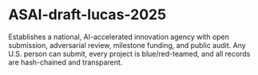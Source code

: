 # ASAI-draft-lucas-2025
Establishes a national, AI-accelerated innovation agency with open submission, adversarial review, milestone funding, and public audit. Any U.S. person can submit, every project is blue/red-teamed, and all records are hash-chained and transparent.
